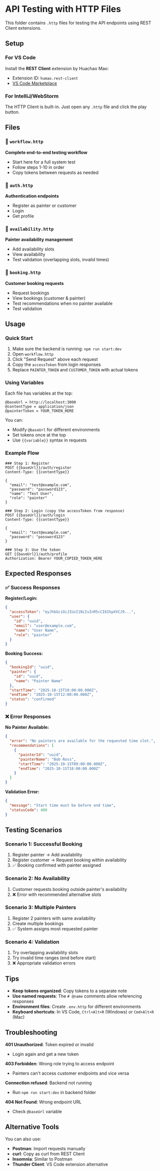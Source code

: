 # API Testing with HTTP Files

This folder contains `.http` files for testing the API endpoints using REST Client extensions.

## Setup

### For VS Code

Install the **REST Client** extension by Huachao Mao:

- Extension ID: `humao.rest-client`
- [VS Code Marketplace](https://marketplace.visualstudio.com/items?itemName=humao.rest-client)

### For IntelliJ/WebStorm

The HTTP Client is built-in. Just open any `.http` file and click the play button.

## Files

### 📄 `workflow.http`

**Complete end-to-end testing workflow**

- Start here for a full system test
- Follow steps 1-10 in order
- Copy tokens between requests as needed

### 📄 `auth.http`

**Authentication endpoints**

- Register as painter or customer
- Login
- Get profile

### 📄 `availability.http`

**Painter availability management**

- Add availability slots
- View availability
- Test validation (overlapping slots, invalid times)

### 📄 `booking.http`

**Customer booking requests**

- Request bookings
- View bookings (customer & painter)
- Test recommendations when no painter available
- Test validation

## Usage

### Quick Start

1. Make sure the backend is running: `npm run start:dev`
2. Open `workflow.http`
3. Click "Send Request" above each request
4. Copy the `accessToken` from login responses
5. Replace `PAINTER_TOKEN` and `CUSTOMER_TOKEN` with actual tokens

### Using Variables

Each file has variables at the top:

```http
@baseUrl = http://localhost:3000
@contentType = application/json
@painterToken = YOUR_TOKEN_HERE
```

You can:

- Modify `@baseUrl` for different environments
- Set tokens once at the top
- Use `{{variable}}` syntax in requests

### Example Flow

```http
### Step 1: Register
POST {{baseUrl}}/auth/register
Content-Type: {{contentType}}

{
  "email": "test@example.com",
  "password": "password123",
  "name": "Test User",
  "role": "painter"
}

### Step 2: Login (copy the accessToken from response)
POST {{baseUrl}}/auth/login
Content-Type: {{contentType}}

{
  "email": "test@example.com",
  "password": "password123"
}

### Step 3: Use the token
GET {{baseUrl}}/auth/profile
Authorization: Bearer YOUR_COPIED_TOKEN_HERE
```

## Expected Responses

### ✅ Success Responses

**Register/Login:**

```json
{
  "accessToken": "eyJhbGciOiJIUzI1NiIsInR5cCI6IkpXVCJ9...",
  "user": {
    "id": "uuid",
    "email": "user@example.com",
    "name": "User Name",
    "role": "painter"
  }
}
```

**Booking Success:**

```json
{
  "bookingId": "uuid",
  "painter": {
    "id": "uuid",
    "name": "Painter Name"
  },
  "startTime": "2025-10-15T10:00:00.000Z",
  "endTime": "2025-10-15T12:00:00.000Z",
  "status": "confirmed"
}
```

### ❌ Error Responses

**No Painter Available:**

```json
{
  "error": "No painters are available for the requested time slot.",
  "recommendations": [
    {
      "painterId": "uuid",
      "painterName": "Bob Ross",
      "startTime": "2025-10-15T09:00:00.000Z",
      "endTime": "2025-10-15T18:00:00.000Z"
    }
  ]
}
```

**Validation Error:**

```json
{
  "message": "Start time must be before end time",
  "statusCode": 400
}
```

## Testing Scenarios

### Scenario 1: Successful Booking

1. Register painter → Add availability
2. Register customer → Request booking within availability
3. ✅ Booking confirmed with painter assigned

### Scenario 2: No Availability

1. Customer requests booking outside painter's availability
2. ❌ Error with recommended alternative slots

### Scenario 3: Multiple Painters

1. Register 2 painters with same availability
2. Create multiple bookings
3. ✅ System assigns most requested painter

### Scenario 4: Validation

1. Try overlapping availability slots
2. Try invalid time ranges (end before start)
3. ❌ Appropriate validation errors

## Tips

- **Keep tokens organized**: Copy tokens to a separate note
- **Use named requests**: The `# @name` comments allow referencing responses
- **Environment files**: Create `.env.http` for different environments
- **Keyboard shortcuts**: In VS Code, `Ctrl+Alt+R` (Windows) or `Cmd+Alt+R` (Mac)

## Troubleshooting

**401 Unauthorized**: Token expired or invalid

- Login again and get a new token

**403 Forbidden**: Wrong role trying to access endpoint

- Painters can't access customer endpoints and vice versa

**Connection refused**: Backend not running

- Run `npm run start:dev` in backend folder

**404 Not Found**: Wrong endpoint URL

- Check `@baseUrl` variable

## Alternative Tools

You can also use:

- **Postman**: Import requests manually
- **curl**: Copy as curl from REST Client
- **Insomnia**: Similar to Postman
- **Thunder Client**: VS Code extension alternative
